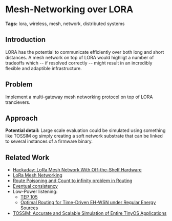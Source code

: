 # Mesh-Networking over LORA

**Tags:** lora, wireless, mesh, network, distributed systems

## Introduction

LORA has the potential to communicate efficiently over both long and short distances. A mesh network on top of LORA would highligt a number of tradeoffs which -- if resolved correctly -- might result in an incredibly flexible and adaptible infrastructure.

## Problem

Implement a multi-gateway mesh networking protocol on top of LORA trancievers.

## Approach

**Potential detail:** Large scale evaluation could be simulated using something like TOSSIM og simply creating a soft network substrate that can be linked to several instances of a firmware binary.

## Related Work

- [Hackaday: 
LoRa Mesh Network With Off-the-Shelf Hardware](https://hackaday.com/2020/02/26/lora-mesh-network-with-off-the-shelf-hardware/)
- [LoRa Mesh Networking](https://github.com/nootropicdesign/lora-mesh)
- [Route Poisoning and Count to infinity problem in Routing](https://www.geeksforgeeks.org/route-poisoning-and-count-to-infinity-problem-in-routing/)
- [Eventual consistency](https://en.wikipedia.org/wiki/Eventual_consistency)
- Low-Power listening:
  - [TEP 105](https://github.com/tinyos/tinyos-main/blob/master/doc/txt/tep105.txt)
  - [Optimal Routing for Time-Driven EH-WSN under Regular Energy Sources](https://www.researchgate.net/publication/329132570_Optimal_Routing_for_Time-Driven_EH-WSN_under_Regular_Energy_Sources)
- [TOSSIM: Accurate and Scalable Simulation of Entire
TinyOS Applications](https://www.google.com/url?sa=t&rct=j&q=&esrc=s&source=web&cd=&ved=2ahUKEwic1em3sJTtAhVeCRAIHZWEDREQFjAAegQIAxAC&url=http%3A%2F%2Fcsl.stanford.edu%2F~pal%2Fpubs%2Ftossim-sensys03.pdf&usg=AOvVaw3aRtptJUCB1WFwYgLpol0R)
